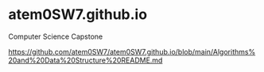 # atem0SW7.github.io

Computer Science Capstone 

https://github.com/atem0SW7/atem0SW7.github.io/blob/main/Algorithms%20and%20Data%20Structure%20README.md
